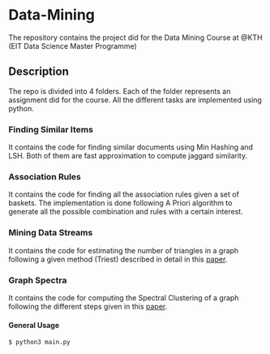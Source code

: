 # Data-Mining
The repository contains the project did for the Data Mining Course at @KTH (EIT Data Science Master Programme)

## Description
The repo is divided into 4 folders. Each of the folder represents an assignment did for the course. All the different tasks are implemented using python.

### Finding Similar Items
It contains the code for finding similar documents using Min Hashing and LSH. Both of them are fast approximation to compute jaggard similarity.

### Association Rules
It contains the code for finding all the association rules given a set of baskets. The implementation is done following A Priori algorithm to generate all the possible combination and rules with a certain interest.

### Mining Data Streams
It contains the code for estimating the number of triangles in a graph following a given method (Triest) described in detail in this [paper](min_data_streams/triest.pdf).

### Graph Spectra 
It contains the code for computing the Spectral Clustering of a graph following the different steps given in this [paper](graph_spectra/clustering.pdf).

#### General Usage

	$ python3 main.py 
